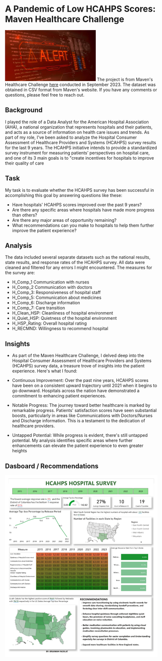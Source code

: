# A Pandemic of Low HCAHPS Scores: Maven Healthcare Challenge
![](https://github.com/FadilatBraimah/A-Pandemic-of-Low-HCAHPS-Scores/blob/75de9f1721afcc1462d65a8c8c2e349eb819d72e/Healthcare.jpeg)
The project is from Maven's Healthcare Challenge [here](https://mavenanalytics.io/challenges/maven-healthcare-challenge/26) conducted in September 2023. The dataset was obtained in CSV format from Maven's website. If you have any comments or questions, please feel free to reach out.

## Background
I played the role of a Data Analyst for the American Hospital Association (AHA), a national organization that represents hospitals and their patients, and acts as a source of information on health care issues and trends. As part of my role, I've been asked to analyze the Hospital Consumer Assessment of Healthcare Providers and Systems (HCAHPS) survey results for the last 9 years. The HCAHPS initiative intends to provide a standardized survey instrument for measuring patients’ perspectives on hospital care, and one of its 3 main goals is to "create incentives for hospitals to improve their quality of care

## Task
My task is to evaluate whether the HCAHPS survey has been successful in accomplishing this goal by answering questions like these:
- Have hospitals' HCAHPS scores improved over the past 9 years?
- Are there any specific areas where hospitals have made more progress than others?
- Are there any major areas of opportunity remaining?
- What recommendations can you make to hospitals to help them further improve the patient experience?

## Analysis
The data included several separate datasets such as the national results, state results, and response rates of the HCAHPS survey. All data were cleaned and filtered for any errors I might encountered.
The measures for the survey are:
- H_Comp_1 Communication with nurses
- H_Comp_2 Communication with doctors
- H_Comp_3: Responsiveness of hospital staff
- H_Comp_5: Communication about medicines
- H_Comp_6: Discharge information
- H_Comp_7: Care transition
- H_Clean_HSP: Cleanliness of hospital environment
- H_Quiet_HSP: Quietness of the hospital environment
- H_HSP_Rating: Overall hospital rating
- H_RECMND: Willingness to recommend hospital

## Insights
- As part of the Maven Healthcare Challenge, I delved deep into the Hospital Consumer Assessment of Healthcare Providers and Systems (HCAHPS) survey data, a treasure trove of insights into the patient experience. Here's what I found:

- Continuous Improvement: Over the past nine years, HCAHPS scores have been on a consistent upward trajectory until 2021 when it begins to go downward. Hospitals across the nation have demonstrated a commitment to enhancing patient experiences.

- Notable Progress: The journey toward better healthcare is marked by remarkable progress. Patients' satisfaction scores have seen substantial boosts, particularly in areas like Communications with Doctors/Nurses and Discharge information. This is a testament to the dedication of healthcare providers.

- Untapped Potential: While progress is evident, there's still untapped potential. My analysis identifies specific areas where further enhancements can elevate the patient experience to even greater heights

## Dasboard / Recommendations 
![](https://github.com/FadilatBraimah/A-Pandemic-of-Low-HCAHPS-Scores/blob/164416d700127f5cd1733306117b138fdecb1e7f/HCAHPSDashboard.jpg)
